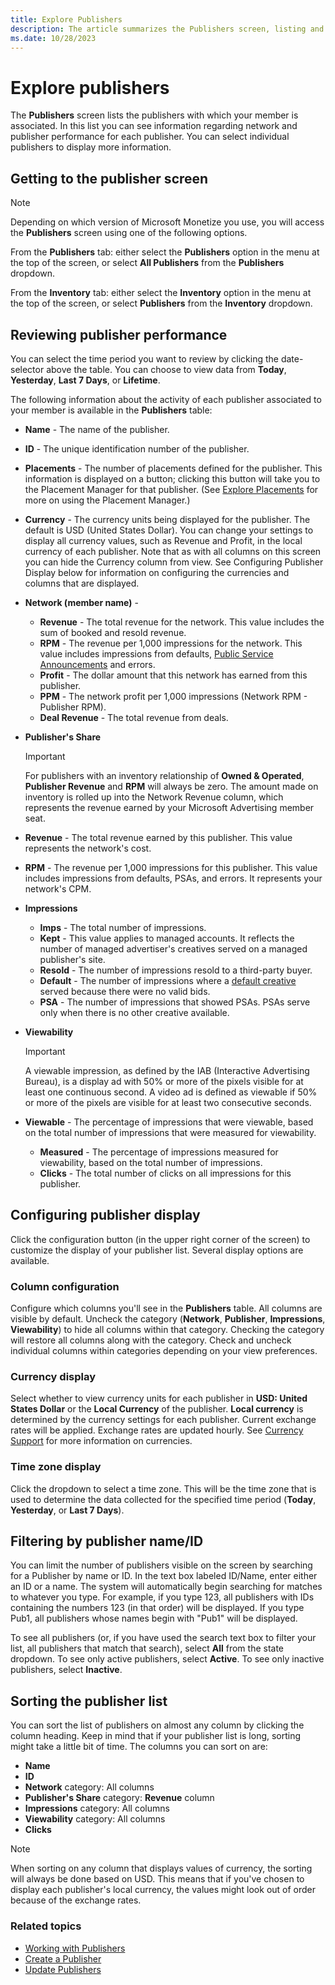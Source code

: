 ```yaml
---
title: Explore Publishers
description: The article summarizes the Publishers screen, listing and offering insights on network and publisher performance.
ms.date: 10/28/2023
---
```


# Explore publishers

The **Publishers** screen lists the publishers with which your member is associated. In this list you can see information regarding network and publisher performance for each publisher. You can select individual publishers to display more information.

## Getting to the publisher screen

> [!NOTE]
> Depending on which version of Microsoft Monetize you use, you will access the **Publishers** screen using one of the following options.

From the **Publishers** tab: either select the **Publishers** option in the menu at the top of the screen, or select **All Publishers** from the **Publishers** dropdown.

From the **Inventory** tab: either select the **Inventory** option in the menu at the top of the screen, or select **Publishers** from the **Inventory** dropdown.

## Reviewing publisher performance

You can select the time period you want to review by clicking the date- selector above the table. You can choose to view data from **Today**, **Yesterday**, **Last 7 Days**, or **Lifetime**.

The following information about the activity of each publisher associated to your member is available in the **Publishers** table:

- **Name** - The name of the publisher.
- **ID** - The unique identification number of the publisher.
- **Placements** - The number of placements defined for the publisher. This information is displayed on a button; clicking this button will take you to the Placement Manager for that publisher. (See [Explore Placements](explore-placements.md) for more on using the Placement Manager.)
- **Currency** - The currency units being displayed for the publisher. The default is USD (United States  Dollar). You can change your settings to display all currency values,
  such as Revenue and Profit, in the local currency of each publisher. Note that as with all columns on this screen you can hide the Currency column from view. See Configuring Publisher Display below for information on configuring the currencies and columns that are displayed.
- **Network (member name)** -
  - **Revenue** - The total revenue for the network. This value includes the sum of booked and resold revenue.
  - **RPM** - The revenue per 1,000 impressions for the network. This value includes impressions from defaults, [Public Service Announcements](default-psas.md) and errors.
  - **Profit** - The dollar amount that this network has earned from this publisher.
  - **PPM** - The network profit per 1,000 impressions (Network RPM - Publisher RPM).
  - **Deal Revenue** - The total revenue from deals.
- **Publisher's Share**
  
  > [!IMPORTANT]
  > For publishers with an inventory relationship of **Owned & Operated**, **Publisher Revenue** and **RPM** will always be zero. The amount made on inventory is rolled up into the Network Revenue column, which represents the revenue earned by your Microsoft Advertising member seat.

- **Revenue** - The total revenue earned by this publisher. This value represents the network's cost.
- **RPM** - The revenue per 1,000 impressions for this publisher. This value includes impressions from defaults, PSAs, and errors. It represents your network's CPM.
- **Impressions**
  - **Imps** - The total number of impressions.
  - **Kept** - This value applies to managed accounts. It reflects the number of managed advertiser's creatives served on a managed publisher's site.
  - **Resold** - The number of impressions resold to a third-party buyer.
  - **Default** - The number of impressions where a [default creative](assign-a-default-creative-to-a-placement.md) served because there were no valid bids.
  - **PSA** - The number of impressions that showed PSAs. PSAs serve only when there is no other creative available.
- **Viewability**
  
   > [!IMPORTANT]
   > A viewable impression, as defined by the IAB (Interactive Advertising Bureau), is a display ad with 50% or more of the pixels visible for at least one continuous second. A video ad is defined as viewable if 50% or more of the pixels are visible for at least two consecutive seconds.

- **Viewable** - The percentage of impressions that were viewable, based on the total number of impressions that were measured for viewability.
  - **Measured** - The percentage of impressions measured for viewability, based on the total number of impressions.
  - **Clicks** - The total number of clicks on all impressions for this publisher.

## Configuring publisher display

Click the configuration button (in the upper right corner of the screen) to customize the display of your publisher list. Several display options are available.

### Column configuration

Configure which columns you'll see in the **Publishers** table. All columns are visible by default. Uncheck the category (**Network**, **Publisher**, **Impressions**, **Viewability**) to hide all columns within that category. Checking the category will restore all columns along with the category. Check and uncheck individual columns within categories depending on your view preferences.

### Currency display

Select whether to view currency units for each publisher in **USD: United States Dollar** or the **Local Currency** of the publisher. **Local currency** is determined by the currency settings for each publisher. Current exchange rates will be applied. Exchange rates are updated hourly. See [Currency Support](currency-support.md) for more information on currencies.

### Time zone display

Click the  dropdown to select a time zone. This will be the time zone that is used to determine the data collected for the specified time period (**Today**, **Yesterday**, or **Last 7 Days**).

## Filtering by publisher name/ID

You can limit the number of publishers visible on the screen by searching for a Publisher by name or ID. In the text box labeled ID/Name, enter either an ID or a name. The system will automatically begin searching for matches to whatever you type. For example, if you type 123, all publishers with IDs containing the numbers 123 (in that order) will be displayed. If you type Pub1, all publishers whose names begin with "Pub1" will be displayed.

To see all publishers (or, if you have used the search text box to filter your list, all publishers that match that search), select **All** from the state dropdown. To see only active publishers, select **Active**. To see only inactive publishers, select **Inactive**.

## Sorting the publisher list

You can sort the list of publishers on almost any column by clicking the column heading. Keep in mind that if your publisher list is long, sorting might take a little bit of time. The columns you can sort on are:

- **Name**
- **ID**
- **Network** category: All columns
- **Publisher's Share** category: **Revenue** column
- **Impressions** category: All columns
- **Viewability** category: All columns
- **Clicks**

> [!NOTE]
> When sorting on any column that displays values of currency, the sorting will always be done based on USD. This means that if you've chosen to display each publisher's local currency, the values might look out of order because of the exchange rates.

### Related topics

- [Working with Publishers](working-with-publishers.md)
- [Create a Publisher](create-a-publisher.md)
- [Update Publishers](update-publishers.md)
